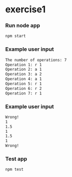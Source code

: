 # exercise1

### Run node app
```sh
npm start
```
### Example user input
```sh
The number of operations: 7
Operation 1: r 1
Operation 2: a 1
Operation 3: a 2
Operation 4: a 1
Operation 5: r 1
Operation 6: r 2
Operation 7: r 1
```
### Example user input
```sh
Wrong!
1
1.5
1
1.5
1
Wrong!
```
### Test app
```sh
npm test
```
